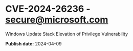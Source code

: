 # CVE-2024-26236 - secure@microsoft.com

Windows Update Stack Elevation of Privilege Vulnerability

**Publish date:** 2024-04-09
